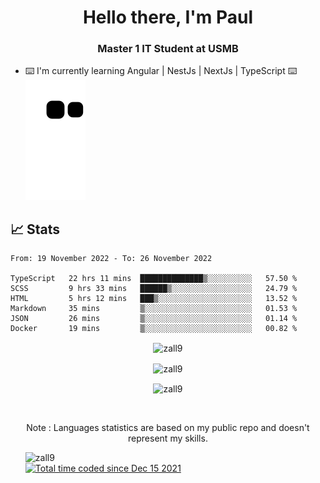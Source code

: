 <h1 align="center">Hello there, I'm Paul</h1> 
<h3 align="center">Master 1 IT Student at USMB </h3>

- ⌨️ I'm currently learning Angular | NestJs | NextJs | TypeScript ⌨️
![Alt text](https://raw.githubusercontent.com/zall9/zall9/output/github-contribution-grid-snake.svg)

## 📈 Stats



<!--START_SECTION:waka-->

```text
From: 19 November 2022 - To: 26 November 2022

TypeScript   22 hrs 11 mins  ██████████████▒░░░░░░░░░░   57.50 %
SCSS         9 hrs 33 mins   ██████▒░░░░░░░░░░░░░░░░░░   24.79 %
HTML         5 hrs 12 mins   ███▒░░░░░░░░░░░░░░░░░░░░░   13.52 %
Markdown     35 mins         ▒░░░░░░░░░░░░░░░░░░░░░░░░   01.53 %
JSON         26 mins         ▒░░░░░░░░░░░░░░░░░░░░░░░░   01.14 %
Docker       19 mins         ▒░░░░░░░░░░░░░░░░░░░░░░░░   00.82 %
```

<!--END_SECTION:waka-->
<p align="center">
  <img align="center" src="https://github-readme-stats.vercel.app/api?username=zall9&show_icons=true&locale=en&theme=tokyonight " alt="zall9" />
</p>
<p  align="center"><img align="center" src="https://github-readme-streak-stats.herokuapp.com/?user=zall9&theme=tokyonight" alt="zall9" /></p>
<p  align="center"><img align="center" src="https://github-readme-stats.vercel.app/api/top-langs?username=zall9&show_icons=true&locale=en&layout=compact&theme=tokyonight" alt="zall9" /></p>
<br>
<p  align="center">Note : Languages statistics are based on my public repo and doesn't represent my skills.</p>
<p>
  <ul style="list-style-type: none;">
    <li align="left"><img src="https://komarev.com/ghpvc/?username=zall9&label=Profile%20views&color=0e75b6&style=for-the-badge" alt="zall9" /></li>
    <li align="left"> <a href="https://wakatime.com/@7e787948-bc72-4702-af7b-d57420a332e8"><img src="https://wakatime.com/badge/user/7e787948-bc72-4702-af7b-d57420a332e8.svg?style=for-the-badge" alt="Total time coded since Dec 15 2021" /></a> </li>
  </ul>
</p>

